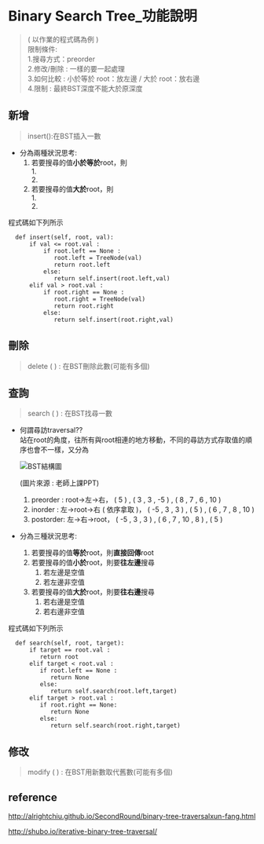 # Binary Search Tree_功能說明
>( 以作業的程式碼為例 )                     
 限制條件:                            
 1.搜尋方式：preorder                          
 2.修改/刪除 : 一樣的要一起處理                   
 3.如何比較 : 小於等於 root：放左邊  /  大於 root：放右邊                    
 4.限制 : 最終BST深度不能大於原深度

## 新增
>insert():在BST插入一數

* 分為兩種狀況思考:                               
  1. 若要搜尋的值**小於等於**root，則                                                                   
     1.                            
     2. 
  2. 若要搜尋的值**大於**root，則                                 
     1.                                       
     2. 
     
 程式碼如下列所示
  
      def insert(self, root, val):
          if val <= root.val :
              if root.left == None :
                 root.left = TreeNode(val)
                 return root.left
              else:
                 return self.insert(root.left,val)   
          elif val > root.val :
              if root.right == None :
                 root.right = TreeNode(val)
                 return root.right
              else:
                 return self.insert(root.right,val)


## 刪除
>delete ( ) : 在BST刪除此數(可能有多個)

                 
## 查詢
>search ( ) : 在BST找尋一數

* 何謂尋訪traversal??                    
  站在root的角度，往所有與root相連的地方移動，不同的尋訪方式存取值的順序也會不一樣，又分為
  
  ![BST結構圖](https://github.com/zhaoqieyu/LearningNotes/blob/master/pictures/BST.jpg?raw=true)
  
  (圖片來源 : 老師上課PPT)
  1. preorder : root->左->右， ( 5 ) , ( 3 , 3 , -5 ) , ( 8 , 7 , 6 , 10 )                  
  2. inorder : 左->root->右 ( 依序拿取 )， ( -5 , 3 , 3 ) , ( 5 ) , ( 6 , 7 , 8 , 10 )                 
  3. postorder: 左->右->root， ( -5 , 3 , 3 ) , ( 6 , 7 , 10 , 8 ) , ( 5 )             
  
* 分為三種狀況思考:                
  1. 若要搜尋的值**等於**root，則**直接回傳**root
  2. 若要搜尋的值**小於**root，則要**往左邊**搜尋                       
     1. 若左邊是空值                                         
     2. 若左邊非空值
  3. 若要搜尋的值**大於**root，則要**往右邊**搜尋                      
     1. 若右邊是空值                                    
     2. 若右邊非空值
  
 程式碼如下列所示
  
      def search(self, root, target):
          if target == root.val :
             return root
          elif target < root.val :
             if root.left == None :
                return None
             else:
                return self.search(root.left,target)
          elif target > root.val :
             if root.right == None:
                return None
             else:
                return self.search(root.right,target)

## 修改
>modify ( ) : 在BST用新數取代舊數(可能有多個)

## reference
http://alrightchiu.github.io/SecondRound/binary-tree-traversalxun-fang.html

http://shubo.io/iterative-binary-tree-traversal/


